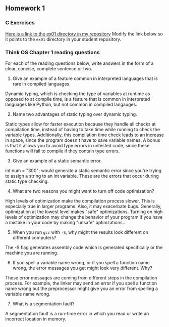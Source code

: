 ## Homework 1

### C Exercises

[Here is a link to the ex01 directory in my repository](https://github.com/adeaver/ExercisesInC/tree/master/exercises/ex01)
Modify the link below so it points to the `ex01` directory in your
student repository.

### Think OS Chapter 1 reading questions

For each of the reading questions below, write answers in the form of
a clear, concise, complete sentence or two.

1) Give an example of a feature common in interpreted languages that is rare in compiled languages.

Dynamic typing, which is checking the type of variables at runtime as opposed to at compile time, is a feature that is common in interpreted languages like Python, but not common in compiled langauges.

2) Name two advantages of static typing over dynamic typing.

Static types allow for faster execution because they handle all checks at compilation time, instead of having to take time while running to check the variable types. Additionally, this compilation time check leads to an increase in space, since the program doesn't have to save variable names. A bonus is that it allows you to avoid type errors in untested code, since these functions will fail to compile if they contain type errors.

3) Give an example of a static semantic error.

int num = "300"; would generate a static semantic error since you're trying to assign a string to an int variable. These are the errors that occur during static type checking.

4) What are two reasons you might want to turn off code optimization?

High levels of optimization make the compilation process slower. This is especially true in larger programs. Also, it may exacerbate bugs. Generally, optimization at the lowest level makes "safe" optimizations. Turning on high levels of optimization may change the behavior of your program if you have a mistake in your code by making "unsafe" optimzations..

5) When you run `gcc` with `-S`, why might the results look different on different computers?

The -S flag generates assembly code which is generated specifically or the machine you are running.

6) If you spell a variable name wrong, or if you spell a function name wrong, 
the error messages you get might look very different.  Why?

These error messages are coming from different steps in the compilation process. For example, the linker may send an error if you spell a function name wrong but the preprocessor might give you an error from spelling a variable name wrong.

7) What is a segmentation fault?

A segmentation fault is a run-time error in which you read or write an incorrect location in memory.
